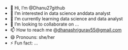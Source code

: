 - 👋 Hi, I’m @Dhanu27github
- 👀 I’m interested in data science anddata analyst
- 🌱 I’m currently learning data science and data analyst
- 💞️ I’m looking to collaborate on ...
- 📫 How to reach me @dhanashrigurav55@gmail.com
- 😄 Pronouns: she/her
- ⚡ Fun fact: ...

<!---
Dhanu27github/Dhanu27github is a ✨ special ✨ repository because its `README.md` (this file) appears on your GitHub profile.
You can click the Preview link to take a look at your changes.
--->
